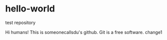# hello-world
test repository


Hi humans!
This is someonecallsdu's github.
Git is a free software.
change1
